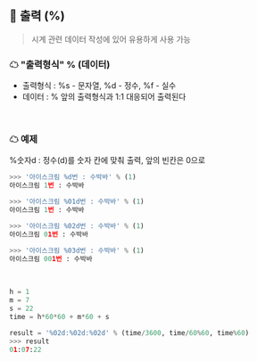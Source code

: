 ## 🧊 출력 (%)

> 시계 관련 데이터 작성에 있어 유용하게 사용 가능

### ☁ "출력형식" % (데이터)

- 출력형식 : %s - 문자열, %d - 정수, %f - 실수  
- 데이터 : % 앞의 출력형식과 1:1 대응되어 출력된다

<br>

### ☁ 예제

%숫자d : 정수(d)를 숫자 칸에 맞춰 출력,  앞의 빈칸은 0으로

```python
>>> '아이스크림 %d번 : 수박바' % (1)
아이스크림 1번 : 수박바

>>> '아이스크림 %01d번 : 수박바' % (1)
아이스크림 1번 : 수박바

>>> '아이스크림 %02d번 : 수박바' % (1)
아이스크림 01번 : 수박바

>>> '아이스크림 %03d번 : 수박바' % (1)
아이스크림 001번 : 수박바
```

<br>

```python
h = 1
m = 7
s = 22
time = h*60*60 + m*60 + s

result = '%02d:%02d:%02d' % (time/3600, time/60%60, time%60)
>>> result
01:07:22
```
